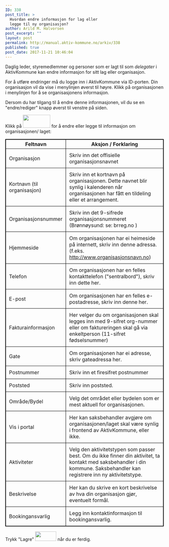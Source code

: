 ```yaml
---
ID: 338
post_title: >
  Hvordan endre informasjon for lag eller
  legge til ny organisasjon?
author: Arild M. Halvorsen
post_excerpt: ""
layout: post
permalink: http://manual.aktiv-kommune.no/arkiv/338
published: true
post_date: 2017-11-21 10:46:04
---
```

Daglig leder, styremedlemmer og personer som er lagt til som <em>delegater</em> i AktivKommune kan endre informasjon for sitt lag eller organisasjon.

For å utføre endringer må du logge inn i AktivKommune via ID-porten. Din organisasjon vil da vise i menylinjen øverst til høyre. Klikk på organisasjonen i menylinjen for å se organisasjonens informasjon.

Dersom du har tilgang til å endre denne informasjonen, vil du se en "endre/rediger" knapp øverst til venstre på siden.
 
Klikk på 
<img src="http://manual.aktiv-kommune.no/wp-content/uploads/2017/12/rediger.png" alt="" width="87" height="41" class="alignnone size-full wp-image-644" />
for å endre eller legge til informasjon om organisasjonen/ laget:

Feltnavn |  Aksjon / Forklaring
--------------------|---------------------------------------------
Organisasjon| Skriv inn det offisielle organisasjonsnavnet
Kortnavn (til organisasjon) | Skriv inn et kortnavn på organisasjonen. Dette navnet blir synlig i kalenderen når organisasjonen har fått en tildeling eller et arrangement.
Organisasjonsnummer | Skriv inn det 9-sifrede organisasjonsnummeret (Brønnøysund: se: brreg.no )
Hjemmeside | Om organisasjonen har ei heimeside på internett, skriv inn denne adressa. (f.eks. http://www.organisasjonsnavn.no)
Telefon| Om organisasjonen har en felles kontakttelefon ("sentralbord"), skriv inn dette her.
E-post| Om organisasjonen har en felles e-postadresse, skriv inn denne her.
Fakturainformasjon |Her velger du om organisasjonen skal legges inn med 9-sifret org-nummer eller om faktureringen skal gå via enkeltperson (11-sifret fødselsnummer)
Gate| Om organisasjonen har ei adresse, skriv gateadressa her.
Postnummer| Skriv inn et firesifret postnummer
Poststed | Skriv inn poststed.
Område/Bydel| Velg det området eller bydelen som er mest aktuell for organisasjonen.
Vis i portal| Her kan saksbehandler avgjøre om organisasjonen/laget skal være synlig i frontend av AktivKommune, eller ikke.
Aktiviteter| Velg den aktivitetstypen som passer best. Om du ikke finner din aktivitet, ta kontakt med saksbehandler i din kommune. Saksbehandler kan registrere inn ny aktivitetstype.
Beskrivelse | Her kan du skrive en kort beskrivelse av hva din organisasjon gjør, eventuelt formål.
Bookingansvarlig| Legg inn kontaktinformasjon  til bookingansvarlig.

<style>
table, th, td {
    border: 1px solid black;
    border-collapse: collapse;

}
td {padding: 10px;}

</style>

Trykk "Lagre" 
<img src="http://manual.aktiv-kommune.no/wp-content/uploads/2017/12/lagre2.png" alt="" width="67" height="30" class="alignnone size-full wp-image-683" />
når du er ferdig.